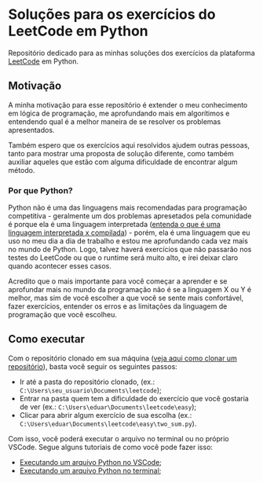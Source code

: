 # Soluções para os exercícios do LeetCode em Python
Repositório dedicado para as minhas soluções dos exercícios da plataforma [LeetCode](https://leetcode.com) em Python.

## Motivação
A minha motivação para esse repositório é extender o meu conhecimento em lógica de programação, me aprofundando mais em algorítimos e entendendo qual é a melhor maneira de se resolver os problemas apresentados.

Também espero que os exercícios aqui resolvidos ajudem outras pessoas, tanto para mostrar uma proposta de solução diferente, como também auxiliar aqueles que estão com alguma dificuldade de encontrar algum método.

### Por que Python?
Python não é uma das linguagens mais recomendadas para programação competitiva - geralmente um dos problemas apresetados pela comunidade é porque ela é uma linguagem interpretada ([entenda o que é uma linguagem interpretada x compilada](https://www.freecodecamp.org/portuguese/news/linguagens-de-programacao-interpretadas-x-compiladas-qual-e-a-diferenca/)) - porém, ela é uma linguagem que eu uso no meu dia a dia de trabalho e estou me aprofundando cada vez mais no mundo de Python. Logo, talvez haverá exercícios que não passarão nos testes do LeetCode ou que o runtime será muito alto, e irei deixar claro quando acontecer esses casos.

Acredito que o mais importante para você começar a aprender e se aprofundar mais no mundo da programação não é se a linguagem X ou Y é melhor, mas sim de você escolher a que você se sente mais confortável, fazer exercícios, entender os erros e as limitações da linguagem de programação que você escolheu.


## Como executar

Com o repositório clonado em sua máquina ([veja aqui como clonar um repositório](https://docs.github.com/en/repositories/creating-and-managing-repositories/cloning-a-repository)), basta você seguir os seguintes passos:
- Ir até a pasta do repositório clonado, (ex.: `C:\Users\seu_usuario\Documents\leetcode`);
- Entrar na pasta quem tem a dificuldade do exercício que você gostaria de ver (ex.: `C:\Users\eduar\Documents\leetcode\easy`);
- Clicar para abrir algum exercício de sua escolha (ex.: `C:\Users\eduar\Documents\leetcode\easy\two_sum.py`).

Com isso, você poderá executar o arquivo no terminal ou no próprio VSCode. Segue alguns tutoriais de como você pode fazer isso:
- [Executando um arquivo Python no VSCode](https://code.visualstudio.com/docs/python/python-tutorial);
- [Executando um arquivo Python no terminal](https://www.freecodecamp.org/news/run-python-script-how-to-execute-python-shell-commands-in-terminal/);

